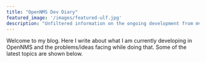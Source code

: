 ```yaml
---
title: "OpenNMS Dev Diary"
featured_image: '/images/featured-ulf.jpg'
description: "Unfiltered information on the ongoing development from mvrueden."
---
```

Welcome to my blog. Here I write about what I am currently developing in OpenNMS and the problems/ideas facing while doing that.
Some of the latest topics are shown below.